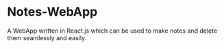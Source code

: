 # Notes-WebApp
A WebApp written in React.js which can be used to make notes and delete them seamlessly and easily.
